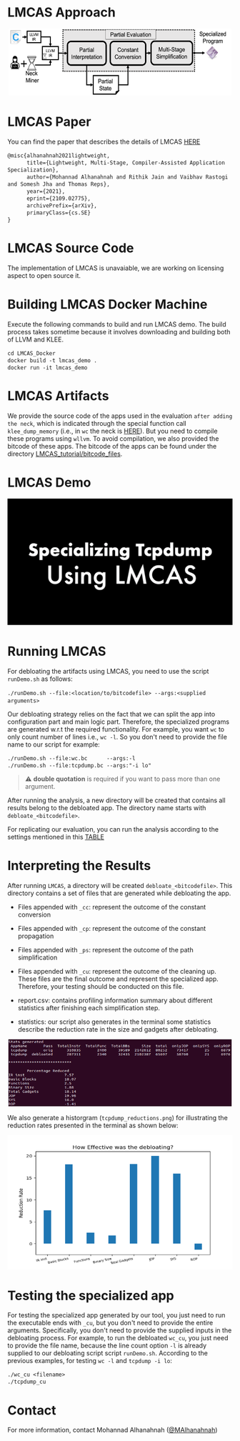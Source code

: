 # LMCAS Approach #

<p align="center">
<img src="./lmcas.png" width="500" height="150" alt="LMCAS Workflow" />
</p>

# LMCAS Paper
You can find the paper that describes the details of LMCAS [HERE](https://arxiv.org/abs/2109.02775)

```
@misc{alhanahnah2021lightweight,
      title={Lightweight, Multi-Stage, Compiler-Assisted Application Specialization}, 
      author={Mohannad Alhanahnah and Rithik Jain and Vaibhav Rastogi and Somesh Jha and Thomas Reps},
      year={2021},
      eprint={2109.02775},
      archivePrefix={arXiv},
      primaryClass={cs.SE}
}
```

# LMCAS Source Code
The implementation of LMCAS is unavaiable, we are working on licensing aspect to open source it.

# Building LMCAS Docker Machine
Execute the following commands to build and run LMCAS demo. The build process takes sometime because it involves downloading and building both of LLVM and KLEE.  
```shell
cd LMCAS_Docker
docker build -t lmcas_demo .
docker run -it lmcas_demo
```
# LMCAS Artifacts
We provide the source code of the apps used in the evaluation `after adding the neck`, which is indicated through the special function call `klee_dump_memory` (i.e., in `wc` the neck is [HERE](https://github.com/Mohannadcse/LMCAS_Demo/blob/main/LMCAS_tutorial/source_code_files/wc.c#L746)). But you need to compile these programs using `wllvm`. To avoid compilation, we also provided the bitcode of these apps. The bitcode of the apps can be found under the directory [LMCAS_tutorial/bitcode_files](LMCAS_tutorial/bitcode_files).

# LMCAS Demo

[![tcpdump.png](tcpdump.png)](https://youtu.be/4SOxZEBenAw)

# Running LMCAS
For debloating the artifacts using LMCAS, you need to use the script `runDemo.sh` as follows:

`./runDemo.sh --file:<location/to/bitcodefile> --args:<supplied arguments>`

Our debloating strategy relies on the fact that we can split the app into configuration part and main logic part. Therefore, the specialized programs are generated w.r.t the required functionality. For example, you want `wc` to only count number of lines i.e., `wc -l`. So you don't need to provide the file name to our script for example:
```
./runDemo.sh --file:wc.bc      --args:-l
./runDemo.sh --file:tcpdump.bc --args:"-i lo"
```

>:warning: **double quotation** is required if you want to pass more than one argument.

After running the analysis, a new directory will be created that contains all results belong to the debloated app. The directory name starts with `debloate_<bitcodefile>`.

For replicating our evaluation, you can run the analysis according to the settings mentioned in this [TABLE](https://sites.google.com/view/lmcas/home#h.r7u6w8uktrgc)

# Interpreting the Results
After running `LMCAS`, a directory will be created `debloate_<bitcodefile>`. This directory contains a set of files that are generated while debloating the app. 

+ Files appended with `_cc`: represent the outcome of the constant conversion
+ Files appended with `_cp`: represent the outcome of the constant propagation
+ Files appended with `_ps`: represent the outcome of the path simplification
+ Files appended with `_cu`: represent the outcome of the cleaning up. These files are the final outcome and represent the specialized app. Therefore, your testing should be conducted on this file.
+ report.csv: contains profiling information summary about different statistics after finishing each simplification step. 

+ statistics: our script also generates in the terminal some statistics describe the reduction rate in the size and gadgets after debloating. 

<p align="center">
<img src="./stats.png" width="500" height="150" alt="LMCAS Workflow" />
</p>

We also generate a historgram (`tcpdump_reductions.png`) for illustrating the reduction rates presented in the terminal as shown below: 

<p align="center">
<img src="./tcpdump_reductions.png" width="600" height="300" alt="LMCAS Workflow" />
</p>

# Testing the specialized app
For testing the specialized app generated by our tool, you just need to run the executable ends with `_cu`, but you don't need to provide the entire arguments. Specifically, you don't need to provide the supplied inputs in the debloating process. For example, to run the debloated `wc_cu`, you just need to provide the file name, because the line count option `-l` is already supplied to our debloating script script `runDemo.sh`. According to the previous examples, for testing `wc -l` and `tcpdump -i lo`:

```
./wc_cu <filename>
./tcpdump_cu
```

# Contact
For more information, contact Mohannad Alhanahnah ([@MAlhanahnah](https://twitter.com/MAlhanahnah))



